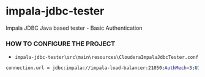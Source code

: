 # impala-jdbc-tester
Impala JDBC Java based tester - Basic Authentication

### HOW TO CONFIGURE THE PROJECT
- `impala-jdbc-tester\src\main\resources\ClouderaImpalaJdbcTester.conf`
```sh
connection.url = jdbc:impala://impala-load-balancer:21050;AuthMech=3;UID=<REPLACE>;PWD=<REPLACE>;SSL=1;AllowSelfSignedCerts=1
```
